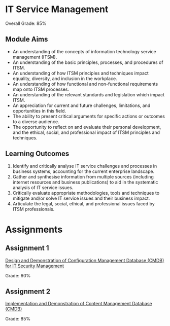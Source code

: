 # IT Service Management

Overall Grade: 85%

## Module Aims

- An understanding of the concepts of information technology service management (ITSM).
- An understanding of the basic principles, processes, and procedures of ITSM.
- An understanding of how ITSM principles and techniques impact equality, diversity, and inclusion in the workplace.
- An understanding of how functional and non-functional requirements map onto ITSM processes.
- An understanding of the relevant standards and legislation which impact ITSM.
- An appreciation for current and future challenges, limitations, and opportunities in this field.
- The ability to present critical arguments for specific actions or outcomes to a diverse audience.
- The opportunity to reflect on and evaluate their personal development, and the ethical, social, and professional impact of ITSM principles and techniques.

## Learning Outcomes
1. Identify and critically analyse IT service challenges and processes in business systems, accounting for the current enterprise landscape.
2. Gather and synthesise information from multiple sources (including internet resources and business publications) to aid in the systematic analysis of IT service issues.
3. Critically evaluate appropriate methodologies, tools and techniques to mitigate and/or solve IT service issues and their business impact.
4. Articulate the legal, social, ethical, and professional issues faced by ITSM professionals.

# Assignments

## Assignment 1
[Design and Demonstration of Configuration Management Database (CMDB) for IT Security Management](./Assignment1/Assignment1Brief.md)

Grade: 60%

## Assignment 2
[Implementation and Demonstration of Content Management Database (CMDB)](./Assignment2/Assignment2Brief.md)

Grade: 85%
